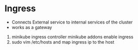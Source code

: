# Ingress

- Connects External service to internal services of the cluster
- works as a gateway

1. minikube ingress controller
   minikube addons enable ingress
2. sudo vim /etc/hosts and map ingress ip to the host
